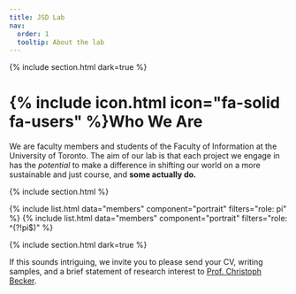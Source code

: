 ```yaml
---
title: JSD Lab
nav:
  order: 1
  tooltip: About the lab
---
```

{% include section.html dark=true %}

# {% include icon.html icon="fa-solid fa-users" %}Who We Are

 We are faculty members and students of the Faculty of Information at the University of Toronto.  The aim of our lab is that each project we engage in has the *potential* to 
 make a difference in shifting our world on a more sustainable and just course, and **some actually do.** 

{% include section.html %}

{% include list.html data="members" component="portrait" filters="role: pi" %}
{% include list.html data="members" component="portrait" filters="role: ^(?!pi$)" %}

{% include section.html dark=true %}

If this sounds intriguing, we invite you to please send your CV, writing samples, and a brief statement of research interest to [Prof. Christoph Becker](christoph.becker@utoronto.ca).


